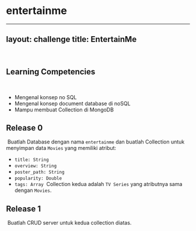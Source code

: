 # entertainme

---
layout: challenge
title: EntertainMe
---
​
## Learning Competencies
​
- Mengenal konsep no SQL
- Mengenal konsep document database di noSQL
- Mampu membuat Collection di MongoDB
​
## Release 0
​
Buatlah Database dengan nama `entertainme` dan buatlah Collection untuk menyimpan data `Movies` yang memiliki atribut:
​
- `title: String`
- `overview: String`
- `poster_path: String`
- `popularity: Double`
- `tags: Array`
​
Collection kedua adalah `TV Series` yang atributnya sama dengan `Movies`.
​
## Release 1
​
Buatlah CRUD server untuk kedua collection diatas.